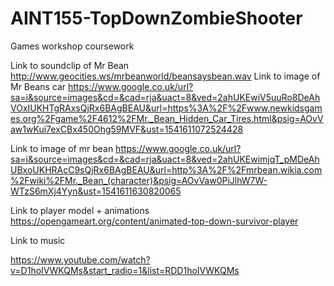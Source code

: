 # AINT155-TopDownZombieShooter
Games workshop coursework


Link to soundclip of Mr Bean
http://www.geocities.ws/mrbeanworld/beansaysbean.wav
Link to image of Mr Beans car
https://www.google.co.uk/url?sa=i&source=images&cd=&cad=rja&uact=8&ved=2ahUKEwiV5uuRo8DeAhVOxIUKHTgRAxsQjRx6BAgBEAU&url=https%3A%2F%2Fwww.newkidsgames.org%2Fgame%2F4612%2FMr._Bean_Hidden_Car_Tires.html&psig=AOvVaw1wKui7exCBx450Ohg59MVF&ust=1541611072524428

Link to image of mr bean
https://www.google.co.uk/url?sa=i&source=images&cd=&cad=rja&uact=8&ved=2ahUKEwimjqT_pMDeAhUBxoUKHRAcC9sQjRx6BAgBEAU&url=http%3A%2F%2Fmrbean.wikia.com%2Fwiki%2FMr._Bean_(character)&psig=AOvVaw0PiJlhW7W-WTzS6mXj4Yyn&ust=1541611630820065

Link to player model + animations
https://opengameart.org/content/animated-top-down-survivor-player


Link to music

https://www.youtube.com/watch?v=D1hoIVWKQMs&start_radio=1&list=RDD1hoIVWKQMs
